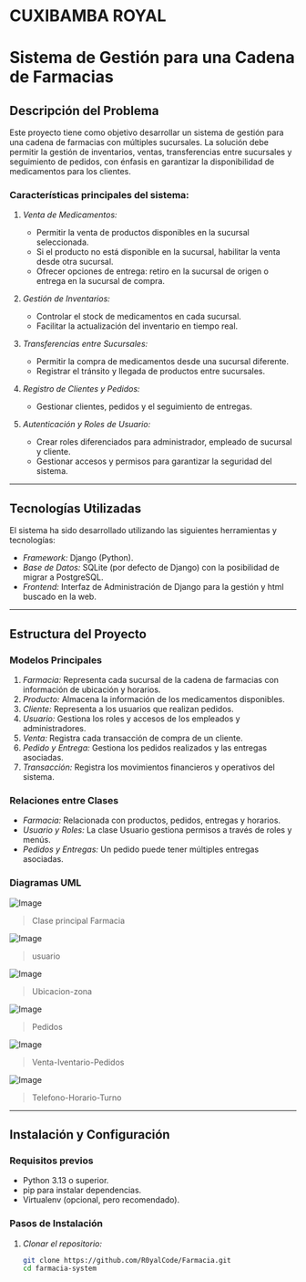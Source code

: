 # CUXIBAMBA ROYAL
# Sistema de Gestión para una Cadena de Farmacias

## Descripción del Problema

Este proyecto tiene como objetivo desarrollar un sistema de gestión para una cadena de farmacias con múltiples sucursales. La solución debe permitir la gestión de inventarios, ventas, transferencias entre sucursales y seguimiento de pedidos, con énfasis en garantizar la disponibilidad de medicamentos para los clientes.

### Características principales del sistema:
1. *Venta de Medicamentos:*
   - Permitir la venta de productos disponibles en la sucursal seleccionada.
   - Si el producto no está disponible en la sucursal, habilitar la venta desde otra sucursal.
   - Ofrecer opciones de entrega: retiro en la sucursal de origen o entrega en la sucursal de compra.

2. *Gestión de Inventarios:*
   - Controlar el stock de medicamentos en cada sucursal.
   - Facilitar la actualización del inventario en tiempo real.

3. *Transferencias entre Sucursales:*
   - Permitir la compra de medicamentos desde una sucursal diferente.
   - Registrar el tránsito y llegada de productos entre sucursales.

4. *Registro de Clientes y Pedidos:*
   - Gestionar clientes, pedidos y el seguimiento de entregas.

5. *Autenticación y Roles de Usuario:*
   - Crear roles diferenciados para administrador, empleado de sucursal y cliente.
   - Gestionar accesos y permisos para garantizar la seguridad del sistema.

---

## Tecnologías Utilizadas

El sistema ha sido desarrollado utilizando las siguientes herramientas y tecnologías:

- *Framework:* Django (Python).
- *Base de Datos:* SQLite (por defecto de Django) con la posibilidad de migrar a PostgreSQL.
- *Frontend:* Interfaz de Administración de Django para la gestión y html buscado en la web.

---

## Estructura del Proyecto

### Modelos Principales

1. *Farmacia:* Representa cada sucursal de la cadena de farmacias con información de ubicación y horarios.
2. *Producto:* Almacena la información de los medicamentos disponibles.
3. *Cliente:* Representa a los usuarios que realizan pedidos.
4. *Usuario:* Gestiona los roles y accesos de los empleados y administradores.
5. *Venta:* Registra cada transacción de compra de un cliente.
6. *Pedido y Entrega:* Gestiona los pedidos realizados y las entregas asociadas.
7. *Transacción:* Registra los movimientos financieros y operativos del sistema.

### Relaciones entre Clases

- *Farmacia:* Relacionada con productos, pedidos, entregas y horarios.
- *Usuario y Roles:* La clase Usuario gestiona permisos a través de roles y menús.
- *Pedidos y Entregas:* Un pedido puede tener múltiples entregas asociadas.

### Diagramas UML
![Image](https://github.com/user-attachments/assets/14dd6280-dfa0-40b7-ba02-c2f6a7db1b52)
>Clase principal Farmacia

![Image](https://github.com/user-attachments/assets/4a48d1ae-34eb-471a-aae7-4b7bbea5347b)
>usuario

![Image](https://github.com/user-attachments/assets/7c1287cc-6c1b-418c-a843-598590759a40)
>Ubicacion-zona

![Image](https://github.com/user-attachments/assets/74d44bf9-81d6-4bdf-be94-1045d4af1a4d)
>Pedidos

![Image](https://github.com/user-attachments/assets/df12d2fd-fcc1-4b6c-be74-c97ec6b08169)
>Venta-Iventario-Pedidos

![Image](https://github.com/user-attachments/assets/3d6ed571-8c2c-4c04-bda7-fc5062ca6b32)
>Telefono-Horario-Turno

---

## Instalación y Configuración

### Requisitos previos

- Python 3.13 o superior.
- pip para instalar dependencias.
- Virtualenv (opcional, pero recomendado).

### Pasos de Instalación

1. *Clonar el repositorio:*
   ```bash
   git clone https://github.com/R0yalCode/Farmacia.git
   cd farmacia-system
